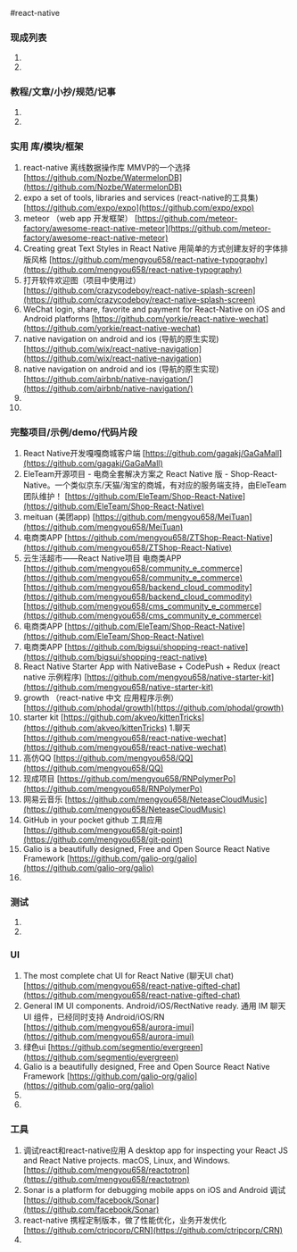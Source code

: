 
#react-native

### 现成列表
1. 
1. 

### 教程/文章/小抄/规范/记事
1. 
1. 

### 实用 库/模块/框架
1. react-native 离线数据操作库 MMVP的一个选择
[https://github.com/Nozbe/WatermelonDB](https://github.com/Nozbe/WatermelonDB)
1. expo a set of tools, libraries and services (react-native的工具集)
[https://github.com/expo/expo](https://github.com/expo/expo)
1. meteor （web app 开发框架）
[https://github.com/meteor-factory/awesome-react-native-meteor](https://github.com/meteor-factory/awesome-react-native-meteor)
1. Creating great Text Styles in React Native 用简单的方式创建友好的字体排版风格
[https://github.com/mengyou658/react-native-typography](https://github.com/mengyou658/react-native-typography)
1. 打开软件欢迎图（项目中使用过）
[https://github.com/crazycodeboy/react-native-splash-screen](https://github.com/crazycodeboy/react-native-splash-screen)
1. WeChat login, share, favorite and payment for React-Native on iOS and Android platforms 
[https://github.com/yorkie/react-native-wechat](https://github.com/yorkie/react-native-wechat)
1. native navigation on android and ios (导航的原生实现)
[https://github.com/wix/react-native-navigation](https://github.com/wix/react-native-navigation)
1. native navigation on android and ios (导航的原生实现)
[https://github.com/airbnb/native-navigation/](https://github.com/airbnb/native-navigation/)
1. 
1. 

### 完整项目/示例/demo/代码片段
1. React Native开发嘎嘎商城客户端
[https://github.com/gagakj/GaGaMall](https://github.com/gagakj/GaGaMall)
1. EleTeam开源项目 - 电商全套解决方案之 React Native 版 - Shop-React-Native。一个类似京东/天猫/淘宝的商城，有对应的服务端支持，由EleTeam团队维护！
[https://github.com/EleTeam/Shop-React-Native](https://github.com/EleTeam/Shop-React-Native)
1. meituan (美团app)
[https://github.com/mengyou658/MeiTuan](https://github.com/mengyou658/MeiTuan)
1. 电商类APP
[https://github.com/mengyou658/ZTShop-React-Native](https://github.com/mengyou658/ZTShop-React-Native)
1. 云生活超市——React Native项目 电商类APP 
[https://github.com/mengyou658/community_e_commerce](https://github.com/mengyou658/community_e_commerce)
[https://github.com/mengyou658/backend_cloud_commodity](https://github.com/mengyou658/backend_cloud_commodity)
[https://github.com/mengyou658/cms_community_e_commerce](https://github.com/mengyou658/cms_community_e_commerce)
1. 电商类APP
[https://github.com/EleTeam/Shop-React-Native](https://github.com/EleTeam/Shop-React-Native)
1. 电商类APP
[https://github.com/bigsui/shopping-react-native](https://github.com/bigsui/shopping-react-native)
1. React Native Starter App with NativeBase + CodePush + Redux (react native 示例程序)
[https://github.com/mengyou658/native-starter-kit](https://github.com/mengyou658/native-starter-kit)
1. growth （react-native 中文 应用程序示例）
[https://github.com/phodal/growth](https://github.com/phodal/growth)
1. starter kit 
[https://github.com/akveo/kittenTricks](https://github.com/akveo/kittenTricks)
1.聊天
[https://github.com/mengyou658/react-native-wechat](https://github.com/mengyou658/react-native-wechat)
1. 高仿QQ
[https://github.com/mengyou658/QQ](https://github.com/mengyou658/QQ)
1. 现成项目
[https://github.com/mengyou658/RNPolymerPo](https://github.com/mengyou658/RNPolymerPo)
1.  网易云音乐
[https://github.com/mengyou658/NeteaseCloudMusic](https://github.com/mengyou658/NeteaseCloudMusic)
1. GitHub in your pocket  github 工具应用
[https://github.com/mengyou658/git-point](https://github.com/mengyou658/git-point)
1. Galio is a beautifully designed, Free and Open Source React Native Framework 
[https://github.com/galio-org/galio](https://github.com/galio-org/galio)
1. 

### 测试
1. 
1. 

### UI
1. The most complete chat UI for React Native (聊天UI chat)
[https://github.com/mengyou658/react-native-gifted-chat](https://github.com/mengyou658/react-native-gifted-chat)
1. General IM UI components. Android/iOS/RectNative ready. 通用 IM 聊天 UI 组件，已经同时支持 Android/iOS/RN
[https://github.com/mengyou658/aurora-imui](https://github.com/mengyou658/aurora-imui)
1. 绿色ui
[https://github.com/segmentio/evergreen](https://github.com/segmentio/evergreen)
1. Galio is a beautifully designed, Free and Open Source React Native Framework 
[https://github.com/galio-org/galio](https://github.com/galio-org/galio)
1. 
1. 

### 工具
1. 调试react和react-native应用 A desktop app for inspecting your React JS and React Native projects. macOS, Linux, and Windows.
[https://github.com/mengyou658/reactotron](https://github.com/mengyou658/reactotron)
1. Sonar is a platform for debugging mobile apps on iOS and Android 调试
[https://github.com/facebook/Sonar](https://github.com/facebook/Sonar)
1. react-native 携程定制版本，做了性能优化，业务开发优化
[https://github.com/ctripcorp/CRN](https://github.com/ctripcorp/CRN)
1. 
